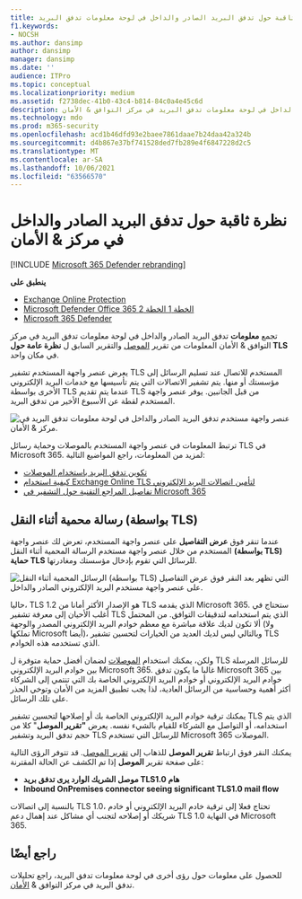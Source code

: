 ```yaml
---
title: نظرة ثاقبة حول تدفق البريد الصادر والداخل في لوحة معلومات تدفق البريد
f1.keywords:
- NOCSH
ms.author: dansimp
author: dansimp
manager: dansimp
ms.date: ''
audience: ITPro
ms.topic: conceptual
ms.localizationpriority: medium
ms.assetid: f2738dec-41b0-43c4-b814-84c0a4e45c6d
description: يمكن للمسؤولين التعرف على معلومات تدفق البريد الصادر والداخل في لوحة معلومات تدفق البريد في مركز التوافق & الأمان.
ms.technology: mdo
ms.prod: m365-security
ms.openlocfilehash: acd1b46dfd93e2baee7861daae7b24daa42a324b
ms.sourcegitcommit: d4b867e37bf741528ded7fb289e4f6847228d2c5
ms.translationtype: MT
ms.contentlocale: ar-SA
ms.lasthandoff: 10/06/2021
ms.locfileid: "63566570"
---
```

# <a name="outbound-and-inbound-mail-flow-insight-in-the-security--compliance-center"></a>نظرة ثاقبة حول تدفق البريد الصادر والداخل في مركز & الأمان

[!INCLUDE [Microsoft 365 Defender rebranding](../includes/microsoft-defender-for-office.md)]

**ينطبق على**
- [Exchange Online Protection](exchange-online-protection-overview.md)
- [Microsoft Defender Office 365 الخطة 1 الخطة 2](defender-for-office-365.md)
- [Microsoft 365 Defender](../defender/microsoft-365-defender.md)

تجمع **معلومات** تدفق البريد الصادر والداخل في لوحة معلومات تدفق [](mail-flow-insights-v2.md) البريد في مركز التوافق & [](https://protection.office.com) الأمان المعلومات من تقرير [الموصل](view-mail-flow-reports.md#connector-report) والتقرير السابق ل **نظرة عامة حول TLS** في مكان واحد.

يعرض عنصر واجهة المستخدم تشفير TLS المستخدم للاتصال عند تسليم الرسائل إلى مؤسستك أو منها. يتم تشفير الاتصالات التي يتم تأسيسها مع خدمات البريد الإلكتروني الأخرى بواسطة TLS عندما يتم تقديم TLS من قبل الجانبين. يوفر عنصر واجهة المستخدم لقطة عن الأسبوع الأخير من تدفق البريد.

![عنصر واجهة مستخدم تدفق البريد الصادر والداخل في لوحة معلومات تدفق البريد في مركز & الأمان.](../../media/mfi-outbound-and-inbound-mail-flow-report-widget.png)

ترتبط المعلومات في عنصر واجهة المستخدم بالموصلات وحماية رسائل TLS في Microsoft 365. لمزيد من المعلومات، راجع المواضيع التالية:

- [تكوين تدفق البريد باستخدام الموصلات](/exchange/mail-flow-best-practices/use-connectors-to-configure-mail-flow/use-connectors-to-configure-mail-flow)
- [كيفية استخدام Exchange Online TLS لتأمين اتصالات البريد الإلكتروني](../../compliance/exchange-online-uses-tls-to-secure-email-connections.md)
- [تفاصيل المراجع التقنية حول التشفير في Microsoft 365](../../compliance/technical-reference-details-about-encryption.md)

## <a name="message-protected-in-transit-by-tls"></a>رسالة محمية أثناء النقل (بواسطة TLS)

عندما تنقر فوق **عرض التفاصيل** على عنصر واجهة المستخدم، تعرض لك عنصر واجهة المستخدم من خلال عنصر واجهة مستخدم الرسالة المحمية أثناء النقل **(بواسطة TLS) حماية TLS** للرسائل التي تقوم بإدخال مؤسستك ومغادرتها.

![الرسائل المحمية أثناء النقل (بواسطة TLS) التي تظهر بعد النقر فوق عرض التفاصيل على عنصر واجهة مستخدم البريد الإلكتروني الصادر والداخل.](../../media/mfi-outbound-and-inbound-mail-flow-report-details.png)

حاليا، TLS 1.2 هو الإصدار الأكثر أمانا من TLS الذي يقدمه Microsoft 365. ستحتاج في أغلب الأحيان إلى معرفة تشفير TLS الذي يتم استخدامه لتدقيقات التوافق. من المحتمل ألا تكون لديك علاقة مباشرة مع معظم خوادم البريد الإلكتروني المصدر والوجهة (ولا تملكها Microsoft أيضا)، وبالتالي ليس لديك العديد من الخيارات لتحسين تشفير TLS الذي تستخدمه هذه الخوادم.

ولكن، يمكنك استخدام [الموصلات](/exchange/mail-flow-best-practices/use-connectors-to-configure-mail-flow/use-connectors-to-configure-mail-flow) لضمان أفضل حماية متوفرة ل TLS للرسائل المرسلة بين خوادم البريد الإلكتروني Microsoft 365. غالبا ما يكون تدفق Microsoft 365 بين خوادم البريد الإلكتروني أو خوادم البريد الإلكتروني الخاصة بك التي تنتمي إلى الشركاء أكثر أهمية وحساسية من الرسائل العادية، لذا يجب تطبيق المزيد من الأمان وتوخي الحذر على تلك الرسائل.

يمكنك ترقية خوادم البريد الإلكتروني الخاصة بك أو إصلاحها لتحسين تشفير TLS الذي يتم استخدامه، أو التواصل مع الشركاء للقيام بالشيء نفسه. يعرض **"تقرير الموصل**" كلا من حجم تدفق البريد وتشفير TLS للرسائل التي تستخدم Microsoft 365 الموصلات.

يمكنك النقر فوق ارتباط **تقرير الموصل** للذهاب إلى [تقرير الموصل](view-mail-flow-reports.md#connector-report). قد تتوفر الرؤى التالية على صفحة تقرير **الموصل** إذا تم الكشف عن الحالة المقترنة:

- **موصل الشريك الوارد يرى تدفق بريد TLS1.0 هام**
- **Inbound OnPremises connector seeing significant TLS1.0 mail flow**

بالنسبة إلى اتصالات TLS 1.0، تحتاج فعلا إلى ترقية خادم البريد الإلكتروني أو خادم شريكك أو إصلاحه لتجنب أي مشاكل عند إهمال دعم TLS 1.0 في النهاية Microsoft 365.

## <a name="see-also"></a>راجع أيضًا

للحصول على معلومات حول رؤى أخرى في لوحة معلومات تدفق البريد، راجع تحليلات تدفق البريد في مركز التوافق & [الأمان](mail-flow-insights-v2.md).